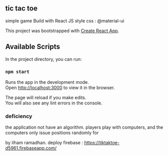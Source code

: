## tic tac toe
simple game
Build with React JS
style css :
 @material-ui

This project was bootstrapped with [Create React App](https://github.com/facebook/create-react-app).
## Available Scripts

In the project directory, you can run:

### `npm start`

Runs the app in the development mode.<br>
Open [http://localhost:3000](http://localhost:3000) to view it in the browser.

The page will reload if you make edits.<br>
You will also see any lint errors in the console.

### deficiency
the application not have an algorithm.
players play with computers, and the computers only issue positions randomly for 

by ilham ramadhan.
deploy firebase : https://tiktaktoe-d5961.firebaseapp.com/